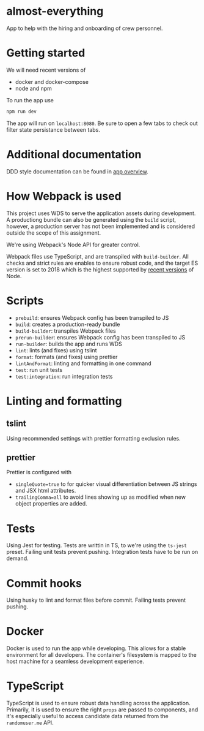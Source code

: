 # almost-everything

App to help with the hiring and onboarding of crew personnel.

# Getting started

We will need recent versions of

- docker and docker-compose
- node and npm

To run the app use

```sh
npm run dev
```

The app will run on `localhost:8080`. Be sure to open a few tabs to check out filter state persistance between tabs.

# Additional documentation

DDD style documentation can be found in [app overview](./docs/app-overview.md).

# How Webpack is used

This project uses WDS to serve the application assets during development. A productiong bundle can also be generated using the `build` script, however, a production server has not been implemented and is considered outside the scope of this assignment.

We're using Webpack's Node API for greater control.

Webpack files use TypeScript, and are transpiled with `build-builder`. All checks and strict rules are enables to ensure robust code, and the target ES version is set to 2018 which is the highest supported by [recent versions](https://node.green/#ES2018) of Node.

# Scripts

- `prebuild`: ensures Webpack config has been transpiled to JS
- `build`: creates a production-ready bundle
- `build-builder`: transpiles Webpack files
- `prerun-builder`: ensures Webpack config has been transpiled to JS
- `run-builder`: builds the app and runs WDS
- `lint`: lints (and fixes) using tslint
- `format`: formats (and fixes) using prettier
- `lintAndFormat`: linting and formatting in one command
- `test`: run unit tests
- `test:integration`: run integration tests

# Linting and formatting

## tslint

Using recommended settings with prettier formatting exclusion rules.

## prettier

Prettier is configured with

- `singleQuote=true` to for quicker visual differentiation between JS strings and JSX html attributes.
- `trailingComma=all` to avoid lines showing up as modified when new object properties are added.

# Tests

Using Jest for testing. Tests are writtin in TS, to we're using the `ts-jest` preset. Failing unit tests prevent pushing. Integration tests have to be run on demand.

# Commit hooks

Using husky to lint and format files before commit. Failing tests prevent pushing.

# Docker

Docker is used to run the app while developing. This allows for a stable environment for all developers. The container's filesystem is mapped to the host machine for a seamless development experience.

# TypeScript

TypeScript is used to ensure robust data handling across the application. Primarily, it is used to ensure the right `props` are passed to components, and it's especially useful to access candidate data returned from the `randomuser.me` API.
